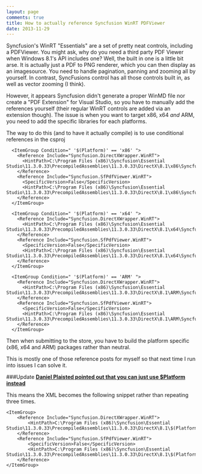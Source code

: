 ```yaml
---
layout: page
comments: true
title: How to actually reference Syncfusion WinRT PDFViewer
date: 2013-11-29
---
```

	
Syncfusion's WinRT "Essentials" are a set of pretty neat controls, including a PDFViewer. You might ask, why do you need a third party PDF Viewer when Windows 8.1's API includes one? Well, the built in one is a little bit arse. It is actually just a PDF to PNG renderer, which you can then display as an imagesource. You need to handle pagination, panning and zooming all by yourself. In contrast, SyncFusions control has all those controls built in, as well as vector zooming (I think).

However, it appears Syncfusion didn't generate a proper WinMD file nor create a "PDF Extension" for Visual Studio, so you have to manually add the references yourself (their regular WinRT controls are added via an extension though). The issue is when you want to target x86, x64 *and* ARM, you need to add the specific libraries for each platforms.

The way to do this (and to have it actually compile) is to use conditional references in the csproj

	  <ItemGroup Condition=" '$(Platform)' == 'x86' ">
	    <Reference Include="Syncfusion.DirectXWrapper.WinRT">
	      <HintPath>C:\Program Files (x86)\Syncfusion\Essential Studio\11.3.0.33\PrecompiledAssemblies\11.3.0.33\DirectX\8.1\x86\Syncfusion.DirectXWrapper.WinRT.winmd</HintPath>
	    </Reference>
	    <Reference Include="Syncfusion.SfPdfViewer.WinRT">
	      <SpecificVersion>False</SpecificVersion>
	      <HintPath>C:\Program Files (x86)\Syncfusion\Essential Studio\11.3.0.33\PrecompiledAssemblies\11.3.0.33\DirectX\8.1\x86\Syncfusion.SfPdfViewer.WinRT.dll</HintPath>
	    </Reference>
	  </ItemGroup>

	  <ItemGroup Condition=" '$(Platform)' == 'x64' ">
	    <Reference Include="Syncfusion.DirectXWrapper.WinRT">
	      <HintPath>C:\Program Files (x86)\Syncfusion\Essential Studio\11.3.0.33\PrecompiledAssemblies\11.3.0.33\DirectX\8.1\x64\Syncfusion.DirectXWrapper.WinRT.winmd</HintPath>
	    </Reference>
	    <Reference Include="Syncfusion.SfPdfViewer.WinRT">
	      <SpecificVersion>False</SpecificVersion>
	      <HintPath>C:\Program Files (x86)\Syncfusion\Essential Studio\11.3.0.33\PrecompiledAssemblies\11.3.0.33\DirectX\8.1\x64\Syncfusion.SfPdfViewer.WinRT.dll</HintPath>
	    </Reference>
	  </ItemGroup>

	  <ItemGroup Condition=" '$(Platform)' == 'ARM' ">
	    <Reference Include="Syncfusion.DirectXWrapper.WinRT">
	      <HintPath>C:\Program Files (x86)\Syncfusion\Essential Studio\11.3.0.33\PrecompiledAssemblies\11.3.0.33\DirectX\8.1\ARM\Syncfusion.DirectXWrapper.WinRT.winmd</HintPath>
	    </Reference>
	    <Reference Include="Syncfusion.SfPdfViewer.WinRT">
	      <SpecificVersion>False</SpecificVersion>
	      <HintPath>C:\Program Files (x86)\Syncfusion\Essential Studio\11.3.0.33\PrecompiledAssemblies\11.3.0.33\DirectX\8.1\ARM\Syncfusion.SfPdfViewer.WinRT.dll</HintPath>
	    </Reference>
	  </ItemGroup>

Then when submitting to the store, you have to build the platform specific (x86, x64 and ARM) packages rather than neutral. 

This is mostly one of those reference posts for myself so that next time I run into issues I can solve it.

###Update
[**Daniel Plaisted pointed out that you can just use $Platform instead**](https://twitter.com/dsplaisted/status/406276736070852608)

This means the XML becomes the following snippet rather than repeating three times.

	<ItemGroup>
		<Reference Include="Syncfusion.DirectXWrapper.WinRT">
			<HintPath>C:\Program Files (x86)\Syncfusion\Essential Studio\11.3.0.33\PrecompiledAssemblies\11.3.0.33\DirectX\8.1\$(Platform)\Syncfusion.DirectXWrapper.WinRT.winmd</HintPath>
		</Reference>
		<Reference Include="Syncfusion.SfPdfViewer.WinRT">
			<SpecificVersion>False</SpecificVersion>
			<HintPath>C:\Program Files (x86)\Syncfusion\Essential Studio\11.3.0.33\PrecompiledAssemblies\11.3.0.33\DirectX\8.1\$(Platform)\Syncfusion.SfPdfViewer.WinRT.dll</HintPath>
		</Reference>
	</ItemGroup>

